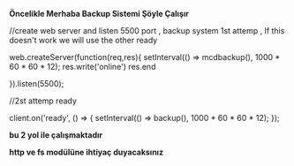 **Öncelikle Merhaba Backup Sistemi Şöyle Çalışır**

//create web server and listen 5500 port , backup system 1st attemp , If this doesn't work we will use the other ready

web.createServer(function(req,res){
  setInterval(() => mcdbackup(), 1000 * 60 * 60 * 12); 
  res.write('online')
  res.end

}).listen(5500);

//2st attemp ready



client.on('ready', () => {
  setInterval(() => backup(), 1000 * 60 * 60 * 12); 
}); 


**bu 2 yol ile çalışmaktadır**

**http ve fs modülüne ihtiyaç duyacaksınız**
